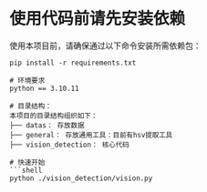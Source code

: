 # 使用代码前请先安装依赖
使用本项目前，请确保通过以下命令安装所需依赖包：
```shell
pip install -r requirements.txt

# 环境要求
python == 3.10.11

# 目录结构：
本项目的目录结构组织如下：
├── datas： 存放数据
├── general： 存放通用工具：目前有hsv提取工具
├── vision_detection： 核心代码

# 快速开始
```shell
python ./vision_detection/vision.py
